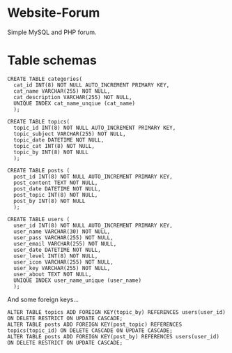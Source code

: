 # Website-Forum
Simple MySQL and PHP forum.

# Table schemas

    CREATE TABLE categories(
      cat_id INT(8) NOT NULL AUTO_INCREMENT PRIMARY KEY,
      cat_name VARCHAR(255) NOT NULL,
      cat_description VARCHAR(255) NOT NULL,
      UNIQUE INDEX cat_name_unqiue (cat_name)
      );

    CREATE TABLE topics(
      topic_id INT(8) NOT NULL AUTO_INCREMENT PRIMARY KEY,
      topic_subject VARCHAR(255) NOT NULL,
      topic_date DATETIME NOT NULL,
      topic_cat INT(8) NOT NULL,
      topic_by INT(8) NOT NULL
      );

    CREATE TABLE posts (
      post_id INT(8) NOT NULL AUTO_INCREMENT PRIMARY KEY,
      post_content TEXT NOT NULL,
      post_date DATETIME NOT NULL,
      post_topic INT(8) NOT NULL,
      post_by INT(8) NOT NULL
      );

    CREATE TABLE users (
      user_id INT(8) NOT NULL AUTO_INCREMENT PRIMARY KEY,
      user_name VARCHAR(30) NOT NULL,
      user_pass VARCHAR(255) NOT NULL,
      user_email VARCHAR(255) NOT NULL,
      user_date DATETIME NOT NULL,
      user_level INT(8) NOT NULL,
      user_icon VARCHAR(255) NOT NULL,
      user_key VARCHAR(255) NOT NULL,
      user_about TEXT NOT NULL,
      UNIQUE INDEX user_name_unique (user_name)
      );

And some foreign keys...

    ALTER TABLE topics ADD FOREIGN KEY(topic_by) REFERENCES users(user_id) ON DELETE RESTRICT ON UPDATE CASCADE;
    ALTER TABLE posts ADD FOREIGN KEY(post_topic) REFERENCES topics(topic_id) ON DELETE CASCADE ON UPDATE CASCADE;
    ALTER TABLE posts ADD FOREIGN KEY(post_by) REFERENCES users(user_id) ON DELETE RESTRICT ON UPDATE CASCADE;
